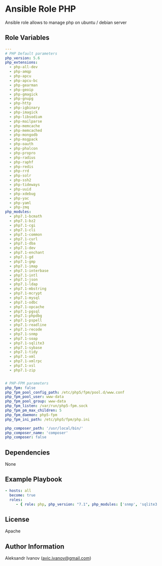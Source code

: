 Ansible Role PHP
=========

Ansible role allows to manage php on ubuntu / debian server


Role Variables
--------------
```yaml
---
# PHP Default parameters
php_version: 5.6
php_extensions:
  - php-all-dev
  - php-amqp
  - php-apcu
  - php-apcu-bc
  - php-gearman
  - php-geoip
  - php-gmagick
  - php-gnupg
  - php-http
  - php-igbinary
  - php-imagick
  - php-libsodium
  - php-mailparse
  - php-memcache
  - php-memcached
  - php-mongodb
  - php-msgpack
  - php-oauth
  - php-phalcon
  - php-propro
  - php-radius
  - php-raphf
  - php-redis
  - php-rrd
  - php-solr
  - php-ssh2
  - php-tideways
  - php-uuid
  - php-xdebug
  - php-yac
  - php-yaml
  - php-zmq
php_modules:
  - php7.1-bcmath
  - php7.1-bz2
  - php7.1-cgi
  - php7.1-cli
  - php7.1-common
  - php7.1-curl
  - php7.1-dba
  - php7.1-dev
  - php7.1-enchant
  - php7.1-gd
  - php7.1-gmp
  - php7.1-imap
  - php7.1-interbase
  - php7.1-intl
  - php7.1-json
  - php7.1-ldap
  - php7.1-mbstring
  - php7.1-mcrypt
  - php7.1-mysql
  - php7.1-odbc
  - php7.1-opcache
  - php7.1-pgsql
  - php7.1-phpdbg
  - php7.1-pspell
  - php7.1-readline
  - php7.1-recode
  - php7.1-snmp
  - php7.1-soap
  - php7.1-sqlite3
  - php7.1-sybase
  - php7.1-tidy
  - php7.1-xml
  - php7.1-xmlrpc
  - php7.1-xsl
  - php7.1-zip


# PHP-FPM parameters
php_fpm: false
php_fpm_pool_config_path: /etc/php5/fpm/pool.d/www.conf
php_fpm_pool_user: www-data
php_fpm_pool_group: www-data
php_fpm_listen: /var/run/php5-fpm.sock
php_fpm_pm_max_children: 5
php_fpm_daemon: php5-fpm
php_fpm_ini_path: /etc/php5/fpm/php.ini

php_composer_path: '/usr/local/bin/'
php_composer_name: 'composer'
php_composer: false
```

Dependencies
------------

None

Example Playbook
----------------

```yaml
- hosts: all
  become: true
  roles:
     - { role: php, php_version: "7.1", php_modules: ['snmp', 'sqlite3'], php_extensions: ['amqp', 'mongodb'] }
```     


License
-------

Apache

Author Information
------------------

Aleksandr Ivanov (avic.ivanov@gmail.com)
